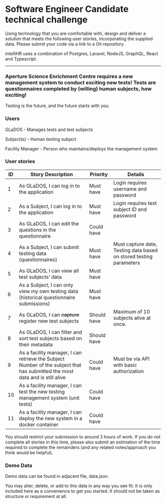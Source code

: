 # Software Engineer Candidate technical challenge

Using technology that you are comfortable with, design and deliver a solution that meets the following user stories, incorporating the supplied data.  Please submit your code via a link to a Git repository.

intelliHR uses a combination of Postgres, Laravel, NodeJS, GraphQL, React and Typescript.

---

### Aperture Science Enrichment Centre requires a new management system to conduct exciting new tests! Tests are questionnaires completed by (willing) human subjects, how exciting!

Testing is the future, and the future starts with you.

### Users

GLaDOS - Manages tests and test subjects

Subject(s) - Human testing subject

Facility Manager - Person who maintains/deploys the management system

### User stories
| ID | Story Description                                                                                                             | Priority    | Details                                                                 |
|----|-------------------------------------------------------------------------------------------------------------------------------|-------------|-------------------------------------------------------------------------|
| 1  | As GLaDOS, I can log in to the application                                                                                    | Must have   | Login requires username and password                                    |
| 2  | As a Subject, I can log in to the application                                                                                 | Must have   | Login requires test subject ID and password                             |
| 3  | As GLaDOS, I can edit the questions in the questionnaire                                                                      | Could have  |                                                                         |
| 4  | As a Subject, I can submit testing data (questionnaires)                                                                      | Must have   | Must capture date,      Testing data based on stored testing parameters |
| 5  | As GLaDOS, I can view all test subjects' data                                                                                 | Must have   |                                                                         |
| 6  | As a Subject, I can only view my own testing data (historical   questionnaire submissions)                                    | Must have   |                                                                         |
| 7  | As GLaDOS, I can ~~capture~~ register new test subjects                                                                       | Should have | Maximum of 10 subjects alive at once.                                   |
| 8  | As GLaDOS, I can filter and sort test subjects based on their metadata                                                        | Should have |                                                                         |
| 9  | As a facility manager, I can retrieve the Subject Number of the subject   that has submitted the most data and is still alive | Could have  | Must be via API with basic authorization                                |
| 10 | As a facility manager, I can test the new testing management system (unit   tests)                                            | Could have  |                                                                         |
| 11 | As a facility manager, I can deploy the new system in a docker container                                                      | Could have  |                                                                         |

You should restrict your submission to around 3 hours of work.  If you do not complete all stories in this time, please also submit an estimation of the time required to complete the remainders (and any related notes/approach you think would be helpful).

### Demo Data

Demo data can be found in adjacent file, data.json.

You may alter, delete, or add to this data in any way you see fit. It is only included here as a convenience to get you started.  It should not be taken as structure or requirement at all.